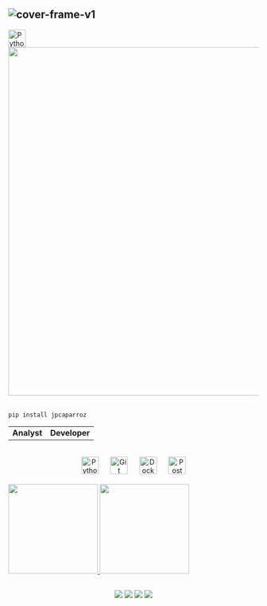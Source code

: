 ![cover-frame-v1](https://github.com/user-attachments/assets/8817b523-a7e8-46c1-8bf6-1c5c88cc0181)
---


<p float="left">
  <img height="35em" alt="Python Icon" src="https://github.com/user-attachments/assets/c24246f3-44fa-4e26-885a-31a7da21393d">
  <img src="https://github.com/user-attachments/assets/67314e08-bd81-49ce-8e43-08771e3cb279" width="700" />
</p>


######       
    pip install jpcaparroz
  

<div align="center">
  <table>
    <tr>
      <td align="center">
        <b> Analyst </b>
      </td>
      <td align="center">
        <b> Developer </b>
      </td>
    </tr>
  </table>

  <br>
  
  <img height="35em" alt="Python Icon" src="https://github.com/user-attachments/assets/c24246f3-44fa-4e26-885a-31a7da21393d">
  &nbsp;&nbsp;&nbsp;&nbsp;
  <img height="35em" alt="Git Icon" src="https://github.com/user-attachments/assets/a7323d3e-df51-4d8f-b78a-a85ffe78dbbf">
  &nbsp;&nbsp;&nbsp;&nbsp;
  <img height="35em" alt="Docker Icon" src="https://github.com/user-attachments/assets/d8547a85-238b-4b5a-92ab-d1ca00477479">
  &nbsp;&nbsp;&nbsp;&nbsp;
  <img height="35em" alt="Postman Icon" src="https://github.com/user-attachments/assets/9c9161b0-8e23-4962-bf50-1fcc2ba5abcd">

</div>

<br>
  
<div>
  <a href="https://github.com/jpcaparroz">
  <img height="180em" src="https://github-readme-stats.vercel.app/api?username=jpcaparroz&show_icons=true&theme=graywhite&include_all_commits=true&count_private=true"/>
  <img height="180em" src="https://github-readme-stats.vercel.app/api/top-langs/?username=jpcaparroz&layout=compact&langs_count=7&theme=graywhite"/>
</div>
  
<h2> </h2>
  
<div>
  <p align="center">
    <a href="https://www.linkedin.com/in/jo%C3%A3o-pedro-dias-caparroz-2b19a1161/" target="_blank"><img src="https://img.shields.io/badge/-LinkedIn-%230077B5?style=for-the-badge&logo=linkedin&logoColor=white" target="_blank"></a> 
    <a href = "mailto:jpkook2011@gmail.com"><img src="https://img.shields.io/badge/-Gmail-%23333?style=for-the-badge&logo=gmail&logoColor=white" target="_blank"></a>
    <a href="https://instagram.com/joaooo0" target="_blank"><img src="https://img.shields.io/badge/-Instagram-%23E4405F?style=for-the-badge&logo=instagram&logoColor=white" target="_blank"></a>
      <a href="https://twitter.com/jpcaparroz" target="_blank"><img src="https://img.shields.io/badge/Twitter-1DA1F2?style=for-the-badge&logo=twitter&logoColor=white" target="_blank"></a>
  </p>
</div>
